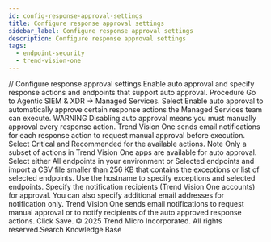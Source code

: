```yaml
---
id: config-response-approval-settings
title: Configure response approval settings
sidebar_label: Configure response approval settings
description: Configure response approval settings
tags:
  - endpoint-security
  - trend-vision-one
---
```


/*<![CDATA[*/ $('#title').html($('meta[name=map-description]').attr('content')); /*]]>*/ Configure response approval settings Enable auto approval and specify response actions and endpoints that support auto approval. Procedure Go to Agentic SIEM & XDR → Managed Services. Select Enable auto approval to automatically approve certain response actions the Managed Services team can execute. WARNING Disabling auto approval means you must manually approval every response action. Trend Vision One sends email notifications for each response action to request manual approval before execution. Select Critical and Recommended for the available actions. Note Only a subset of actions in Trend Vision One apps are available for auto approval. Select either All endpoints in your environment or Selected endpoints and import a CSV file smaller than 256 KB that contains the exceptions or list of selected endpoints. Use the hostname to specify exceptions and selected endpoints. Specify the notification recipients (Trend Vision One accounts) for approval. You can also specify additional email addresses for notification only. Trend Vision One sends email notifications to request manual approval or to notify recipients of the auto approved response actions. Click Save. © 2025 Trend Micro Incorporated. All rights reserved.Search Knowledge Base